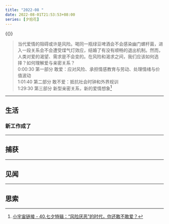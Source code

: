 ```yaml
---
title: "2022-08 "
date: 2022-08-01T21:53:53+08:00
series: [夕拾花]
---
```


{{<music url="https://audio.xmcdn.com/storages/f8de-audiofreehighqps/C0/37/GKwRIRwGwRgNAwAtAgGOF0Jg.m4a" name="40.七夕特辑：“风险厌恶”的时代，你还敢不敢爱？" artist="展开讲讲" cover="https://image-host-1255524710.cos.ap-beijing.myqcloud.com/img/20221016184015.png" mutex=false >}}

> 当代爱情的阻碍或许是风险。喝同一瓶绿豆啤酒会不会感染幽门螺杆菌，进入一段关系会不会遭受煤气灯效应，结婚了有没有顺畅的退出机制。然而，人类对爱的渴望、需求是不会变的。在风险和渴求之间，我们应该如何选择？如何理解爱与亲密关系？  
> 0:00:30 第一部分 敢爱：应对风险、承担情感教育与劳动、处理情绪与价值波动  
> 1:01:40 第二部分 敢不爱：抵抗社会时钟和外界规训  
> 1:29:30 第三部分 新型亲密关系，新的爱情想象[^ref1]

[^ref1]: [小宇宙链接 - 40.七夕特辑：“风险厌恶”的时代，你还敢不敢爱？](https://www.xiaoyuzhoufm.com/episode/62eb5a1a74a0df66caf8ba23)

---

## 生活

### 新工作成了

---

## 捕获

---

## 见闻

---

## 思索

